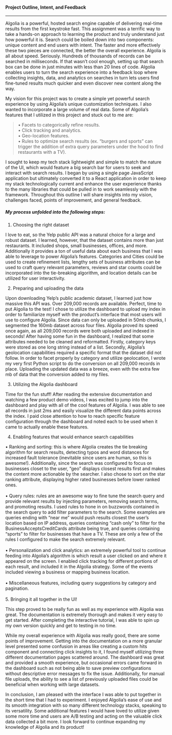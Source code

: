 #### Project Outline, Intent, and Feedback
---
Algolia is a powerful, hosted search engine capable of delivering real-time results from the first keystroke fast. This assignment was a terrific way to take a hands-on approach to learning the product and truly understand just how powerful it is. Search could be boiled down into two components: unique content and end users with intent. The faster and more effectively these two pieces are connected, the better the overall experience. Algolia is all about speed. Seriously. Hundreds of thousands of records can be searched in milliseconds. If that wasn’t cool enough, setting up that search box can be done in just minutes with less than 20 lines of code. Algolia enables users to turn the search experience into a feedback loop where collecting insights, data, and analytics on searches in turn lets users find fine-tuned results much quicker and even discover new content along the way. 

My vision for this project was to create a simple yet powerful search experience by using Algolia’s unique customization techniques. I also wanted to incorporate a large volume of real data. Some of Algolia’s features that I utilized in this project and stuck out to me are:
<br>
>•	Facets to categorically refine results.<br>
>•	Click tracking and analytics.<br>
>•	Geo-location features.<br>
>•	Rules to optimize search results (ex. “burgers and sports” can trigger the addition of extra query parameters under the hood to find restaurants with a TV).<br>


I sought to keep my tech stack lightweight and simple to match the nature of the UI, which would feature a big search bar for users to seek and interact with search results. I began by using a single page JavaScript application but ultimately converted it to a React application in order to keep my stack technologically current and enhance the user experience thanks to the many libraries that could be pulled in to work seamlessly with the framework. Throughout this outline I will share insights into my vision, challenges faced, points of improvement, and general feedback. 



##### My process unfolded into the following steps: 

1.	Choosing the right dataset 

I love to eat, so the Yelp public API was a natural choice for a large and robust dataset. I learned, however, that the dataset contains more than just restaurants. It included shops, small businesses, offices, and more. Additionally it provides a ton of useful data about each business that I was able to leverage to power Algolia’s features. Categories and Cities could be used to create refinement lists, lengthy sets of business attributes can be used to craft query relevant parameters, reviews and star counts could be incorporated into the tie-breaking algorithm, and location details can be utilized for user interactivity. 

2.	Preparing and uploading the data

Upon downloading Yelp’s public academic dataset, I learned just how massive this API was. Over 209,000 records are available. Perfect, time to put Algolia to the test! I chose to utilize the dashboard to upload my index in order to familiarize myself with the product’s interface that most users will use to configure Algolia. Since data can only be uploaded in 50mb chunks, I segmented the 160mb dataset across four files. Algolia proved its speed once again, as all 209,000 records were both uploaded and indexed in seconds! After having some fun in the dashboard, I realized that some attributes needed to be cleaned and reformatted. Firstly, category keys were stored as one long string instead of a list. Secondly, Algolia’s geolocation capabilities required a specific format that the dataset did not follow. In order to facet properly by category and utilize geolocation, I wrote my very first Python script to do the conversion on all 209,000 records in place. Uploading the updated data was a breeze, even with the extra few mb of data that the conversion added to my files. 

3.	Utilizing the Algolia dashboard 

Time for the fun stuff! After reading the extensive documentation and watching a few product demo videos, I was excited to jump into the dashboard and play with all of the cool features of Algolia. I was able to see all records in just 2ms and easily visualize the different data points across the index. I paid close attention to how to reach specific feature configuration through the dashboard and noted each to be used when it came to actually enable these features. 

4.	Enabling features that would enhance search capabilities

•	Ranking and sorting: this is where Algolia creates the tie breaking algorithm for search results, detecting typos and word distances for increased fault tolerance (inevitable since users are human, so this is awesome!). Additionally, since the search was configured to focus on businesses closet to the user, “geo” displays closest results first and makes the content more actionable by the searcher. I also chose to sort on the star ranking attribute, displaying higher rated businesses before lower ranked ones. 
<br>
<br>
•	Query rules: rules are an awesome way to fine tune the search query and provide relevant results by injecting parameters, removing search terms, and promoting results. I used rules to hone in on buzzwords contained in the search query to add filter parameters to the search. Some examples are queries ending with “near me” would push results closest the user’s location based on IP address, queries containing “cash only” to filter for the BusinessAcceptsCreditCards attribute being true, and queries containing “sports” to filter for businesses that have a TV. These are only a few of the rules I configured to make the search extremely relevant.
<br>
<br>
•	Personalization and click analytics: an extremely powerful tool to continue feeding into Algolia’s algorithm is which result a user clicked on and where it appeared on the screen. I enabled click tracking for different portions of each result, and included it in the Algolia strategy. Some of the events included viewing a business or mapping business location.
<br>
<br>
•	Miscellaneous features, including query suggestions by category and pagination. 
<br>
<br>
5.	Bringing it all together in the UI! 

This step proved to be really fun as well as my experience with Algolia was great. The documentation is extremely thorough and makes it very easy to get started. After completing the interactive tutorial, I was able to spin up my own version quickly and get to testing in no time. 


While my overall experience with Algolia was really good, there are some points of improvement. Getting into the documentation on a more granular level presented some confusion in areas like creating a custom hits component and connecting click insights to it, I found myself utilizing three different documentation pages scattered around. The dashboard was great and provided a smooth experience, but occasional errors came forward in the dashboard such as not being able to save preview configurations without descriptive error messages to fix the issue. Additionally, for manual file uploads, the ability to see a list of previously uploaded files could be beneficial when working with large datasets. 

In conclusion, I am pleased with the interface I was able to put together in the short time that I had to experiment. I enjoyed Algolia’s ease of use and its smooth integration with so many different technology stacks, speaking to its versatility. Some additional features I would have loved to utilize given some more time and users are A/B testing and acting on the valuable click data collected a bit more. I look forward to continue expanding my knowledge of Algolia and its product!
